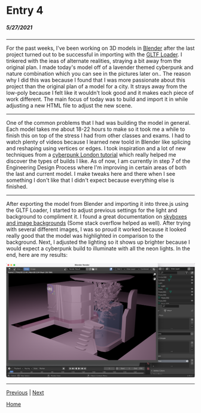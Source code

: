 # Entry 4
##### 5/27/2021

---

For the past weeks, I've been working on 3D models in [Blender](https://www.blender.org/) after the last project turned out to be successful in importing with the [GLTF Loader](https://threejs.org/docs/#examples/en/loaders/GLTFLoader). I tinkered with the ieas of alternate realities, straying a bit away from the original plan. I made today's model off of a lavender themed cyberpunk and nature combination which you can see in the pictures later on.. The reason why I did this was because I found that I was more passionate about this project than the original plan of a model for a city. It strays away from the low-poly because I felt like it wouldn't look good and it makes each piece of work different. The main focus of today was to build and import it in while adjusting a new HTML file to adjust the new scene. 

---

One of the common problems that I had was building the model in general. Each model takes me about 18-22 hours to make so it took me a while to finish this on top of the stress I had from other classes and exams. I had to watch plenty of videos because I learned new toold in Blender like splicing and reshaping using vertices or edges. I took inspiration and a lot of new techniques from a [cyberpunk London tutorial](https://www.youtube.com/watch?v=30batut62n0&t=23s) which really helped me discover the types of builds I like. As of now, I am currently in step 7 of the Engineering Design Process where I'm improving in certain areas of both the last and current model. I make tweaks here and there when I see something I don't like that I didn't expect because everything else is finished. 

---

After exporting the model from Blender and importing it into three.js using the GLTF Loader, I started to adjust previous settings for the light and background to compliment it. I found a great documentation on [skyboxes and image backgrounds](https://threejsfundamentals.org/threejs/lessons/threejs-backgrounds.html) (Some stack overflow helped as well). After trying with several different images, I was so proud it worked because it looked really good that the model was highlighted in comparison to the background. Next, I adjusted the lighting so it shows up brighter because I would expect a cyberpunk build to illuminate with all the neon lights. In the end, here are my results: 

![Screenshot 1](cyberResult.png)

---

[Previous](entry03.md) | [Next](entry05.md)

[Home](../README.md)